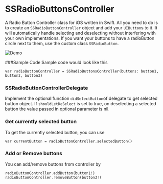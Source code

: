 # SSRadioButtonsController
A Radio Button Controller class for iOS written in Swift. 
All you need to do is to create an `SSRadioButtonController` object and add your `UIButton`s to it. It will automatically handle selecting and deselecting without interfering with your own implementations. 
If you want your buttons to have a radioButton circle next to them, use the custom class `SSRadioButton`. 

![Demo](https://github.com/shamasshahid/SSRadioButtonsController/blob/master/demoRadioButtons.gif?raw=true)

###Sample Code
Sample code would look like this

```
var radioButtonController = SSRadioButtonsController(buttons: button1, button2, button3)
```

### SSRadioButtonControllerDelegate
Implement the optional function `didSelectButton`of delegate to get selected button object. If `shouldLetDeSelect` is set to true, on deselecting a selected button the value passed in optional parameter is nil.

### Get currently selected button
To get the currently selected button, you can use 

```
var currentButton = radioButtonController.selectedButton()
```

### Add or Remove buttons
You can add/remove buttons from controller by 

```
radioButtonController.addButton(button1!)
radioButtonController.removeButton(button3!)
```
